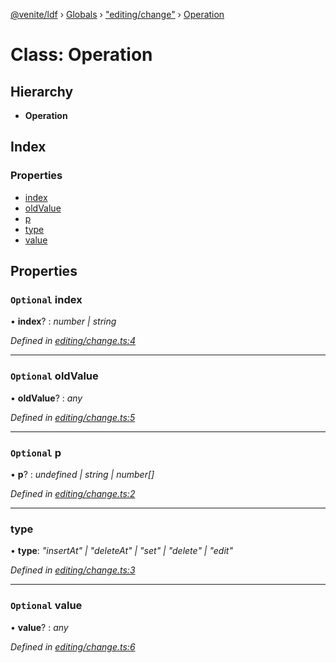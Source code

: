 [@venite/ldf](../README.md) › [Globals](../globals.md) › ["editing/change"](../modules/_editing_change_.md) › [Operation](_editing_change_.operation.md)

# Class: Operation

## Hierarchy

* **Operation**

## Index

### Properties

* [index](_editing_change_.operation.md#optional-index)
* [oldValue](_editing_change_.operation.md#optional-oldvalue)
* [p](_editing_change_.operation.md#optional-p)
* [type](_editing_change_.operation.md#type)
* [value](_editing_change_.operation.md#optional-value)

## Properties

### `Optional` index

• **index**? : *number | string*

*Defined in [editing/change.ts:4](https://github.com/gbj/venite/blob/3dc0c1d/ldf/src/editing/change.ts#L4)*

___

### `Optional` oldValue

• **oldValue**? : *any*

*Defined in [editing/change.ts:5](https://github.com/gbj/venite/blob/3dc0c1d/ldf/src/editing/change.ts#L5)*

___

### `Optional` p

• **p**? : *undefined | string | number[]*

*Defined in [editing/change.ts:2](https://github.com/gbj/venite/blob/3dc0c1d/ldf/src/editing/change.ts#L2)*

___

###  type

• **type**: *"insertAt" | "deleteAt" | "set" | "delete" | "edit"*

*Defined in [editing/change.ts:3](https://github.com/gbj/venite/blob/3dc0c1d/ldf/src/editing/change.ts#L3)*

___

### `Optional` value

• **value**? : *any*

*Defined in [editing/change.ts:6](https://github.com/gbj/venite/blob/3dc0c1d/ldf/src/editing/change.ts#L6)*
